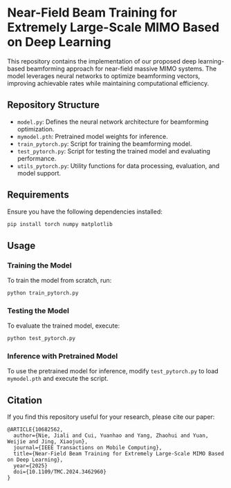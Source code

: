 # Near-Field Beam Training for Extremely Large-Scale MIMO Based on Deep Learning

This repository contains the implementation of our proposed deep learning-based beamforming approach for near-field massive MIMO systems. The model leverages neural networks to optimize beamforming vectors, improving achievable rates while maintaining computational efficiency.

## Repository Structure

- `model.py`: Defines the neural network architecture for beamforming optimization.
- `mymodel.pth`: Pretrained model weights for inference.
- `train_pytorch.py`: Script for training the beamforming model.
- `test_pytorch.py`: Script for testing the trained model and evaluating performance.
- `utils_pytorch.py`: Utility functions for data processing, evaluation, and model support.

## Requirements

Ensure you have the following dependencies installed:

```bash
pip install torch numpy matplotlib
```

## Usage

### Training the Model
To train the model from scratch, run:

```bash
python train_pytorch.py
```

### Testing the Model
To evaluate the trained model, execute:

```bash
python test_pytorch.py
```

### Inference with Pretrained Model
To use the pretrained model for inference, modify `test_pytorch.py` to load `mymodel.pth` and execute the script.

## Citation
If you find this repository useful for your research, please cite our paper:

```
@ARTICLE{10682562,
  author={Nie, Jiali and Cui, Yuanhao and Yang, Zhaohui and Yuan, Weijie and Jing, Xiaojun},
  journal={IEEE Transactions on Mobile Computing}, 
  title={Near-Field Beam Training for Extremely Large-Scale MIMO Based on Deep Learning}, 
  year={2025}
  doi={10.1109/TMC.2024.3462960}
}
```


